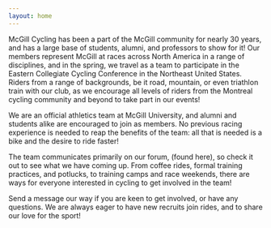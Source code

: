 ```yaml
---
layout: home
---
```


 McGill Cycling has been  a part of the McGill community for nearly 30 years, and has a large base of students, alumni, and professors to show for it! Our members represent McGill at races across North America in a range of disciplines, and in the spring, we travel as a team to participate in the Eastern Collegiate Cycling Conference in the Northeast United States. Riders from a range of backgrounds, be it road, mountain, or even triathlon train with our club, as we encourage all levels of riders from the Montreal cycling community and beyond to take part in our events!

We are an official athletics team at McGill University, and alumni and students alike are encouraged to join as members. No previous racing experience is needed to reap the benefits of the team: all that is needed is a bike and the desire to ride faster!

The team communicates primarily on our forum, (found here), so check it out to see what we have coming up. From coffee rides, formal training practices, and potlucks, to training camps and race weekends, there are ways for everyone interested in cycling to get involved in the team!

Send a message our way if you are keen to get involved, or have any questions. We are always eager to have new recruits join rides, and to share our love for the sport!
